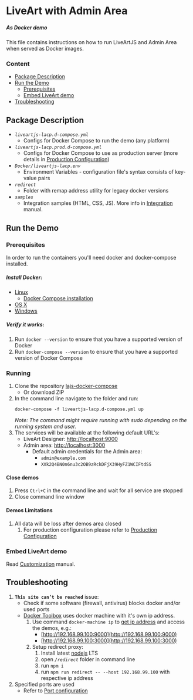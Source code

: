 # LiveArt with Admin Area
##### As Docker demo

This file contains instructions on how to run LiveArtJS and Admin Area when served as Docker images.

### Content
- [Package Description](#Package-Description)
- [Run the Demo](#Run-the-Demo)
    - [Prerequisites](#Prerequisites)
    - [Embed LiveArt demo](#Embed-LiveArt-demo)
- [Troubleshooting](#Troubleshooting)

## Package Description
- _`liveartjs-lacp.d-compose.yml`_
    - Configs for Docker Compose to run the demo (any platform)
- _`liveartjs-lacp.prod.d-compose.yml`_ 
    - Configs for Docker Compose to use as production server (more details in [Production Configuration](PRODUCTION_USE.md))
- _`Docker/liveartjs-lacp.env`_
    - Environment Variables - configuration file's syntax consists of key-value pairs
- _`redirect`_
    - Folder with remap address utility for legacy docker versions
- _`samples`_
    - Integration samples (HTML, CSS, JS). More info in [Integration](CUSTOMIZATION.md) manual.

## Run the Demo

### Prerequisites

In order to run the containers you'll need docker and docker-compose installed.

##### Install Docker:
* [Linux](https://docs.docker.com/install/#server)
    * [Docker Compose installation](https://docs.docker.com/compose/install/)
* [OS X](https://docs.docker.com/docker-for-mac/install/)
* [Windows](https://docs.docker.com/docker-for-windows/install/)

##### Verify it works:
1. Run `docker --version` to ensure that you have a supported version of Docker
2. Run `docker-compose --version` to ensure that you have a supported version of Docker Compose

### Running

1. Clone the repository [lajs-docker-compose](https://github.com/liveart/lajs-docker-compose)
    - Or download ZIP
2. In the command line navigate to the folder and run: 
    ```shell
    docker-compose -f liveartjs-lacp.d-compose.yml up
    ```
    _Note: The command might require running with sudo depending on the running system and user._
3. The services will be available at the following default URL's:
   * LiveArt Designer: [http://localhost:9000](http://localhost:9000)
   * Admin area: [http://localhost:3000](http://localhost:3000)
        * Default admin credentials for the Admin area:
            * `admin@example.com`
            * `XXk2Q4BN0n6nu3c2OB9zRckDFjX39HyFZ1WCIFtdSS`

#### Close demos
1. Press `Ctrl+C` in the command line and wait for all service are stopped
2. Close command line window

#### Demos Limitations
1. All data will be loss after demos area closed
    1. For production configuration please refer to [Production Configuration](PRODUCTION_USE.md)

### Embed LiveArt demo

Read [Customization](CUSTOMIZATION.md) manual.
            
## Troubleshooting
1.  __`This site can’t be reached`__ issue:
    * Check if some software (firewall, antivirus) blocks docker and/or used ports
    * [Docker Toolbox](https://docs.docker.com/toolbox/overview/) uses docker machine with it's own ip address.
      1. Use command `docker-machine ip` to [get ip address](http://img.newtonideas.com/rO3mztwc3iukOJQ1jV2h.png) and access the demos, e.g.:
            *  [http://192.168.99.100:9000](http://192.168.99.100:9000)
            *  [http://192.168.99.100:3000](http://192.168.99.100:3000)
      2. Setup redirect proxy:
            1. Install latest [nodejs](https://nodejs.org) LTS
            2. open _`/redirect`_ folder in command line
            3. run `npm i`
            4. run `npm run redirect -- --host 192.168.99.100` with respective ip address
2. Specified ports are used
    * Refer to [Port configuration](PRODUCTION_USE.md#Port-configuration)

